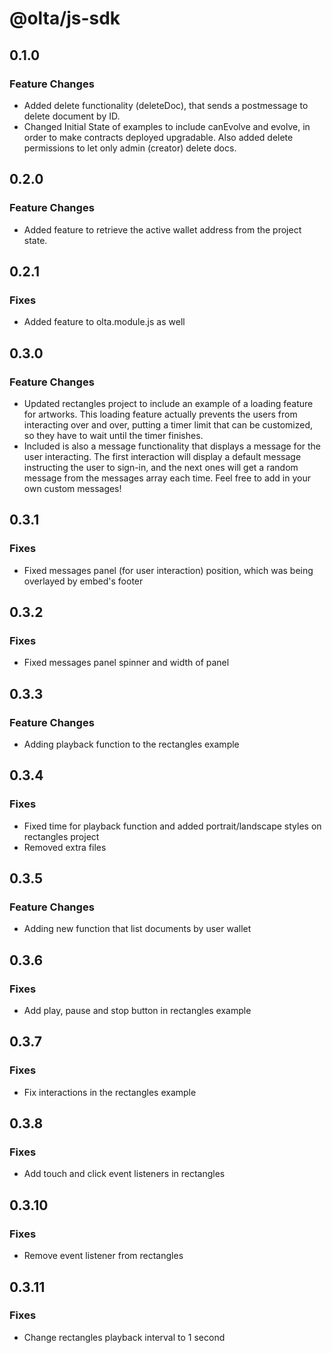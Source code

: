 # @olta/js-sdk

## 0.1.0

### Feature Changes

- Added delete functionality (deleteDoc), that sends a postmessage to delete document by ID.
- Changed Initial State of examples to include canEvolve and evolve, in order to make contracts deployed upgradable. Also added delete permissions to let only admin (creator) delete docs.

## 0.2.0

### Feature Changes

- Added feature to retrieve the active wallet address from the project state.

## 0.2.1

### Fixes

- Added feature to olta.module.js as well

## 0.3.0

### Feature Changes

- Updated rectangles project to include an example of a loading feature for artworks.
  This loading feature actually prevents the users from interacting over and over, putting a timer limit
  that can be customized, so they have to wait until the timer finishes.
- Included is also a message functionality that displays a message for the user interacting.
  The first interaction will display a default message instructing the user to sign-in, and the next ones
  will get a random message from the messages array each time. Feel free to add in your own custom messages!

## 0.3.1

### Fixes

- Fixed messages panel (for user interaction) position, which was being overlayed by embed's footer

## 0.3.2

### Fixes

- Fixed messages panel spinner and width of panel

## 0.3.3

### Feature Changes

- Adding playback function to the rectangles example

## 0.3.4

### Fixes

- Fixed time for playback function and added portrait/landscape styles on rectangles project
- Removed extra files

## 0.3.5

### Feature Changes

- Adding new function that list documents by user wallet

## 0.3.6

### Fixes

- Add play, pause and stop button in rectangles example

## 0.3.7

### Fixes

- Fix interactions in the rectangles example

## 0.3.8

### Fixes

- Add touch and click event listeners in rectangles

## 0.3.10

### Fixes

- Remove event listener from rectangles

## 0.3.11

### Fixes

- Change rectangles playback interval to 1 second